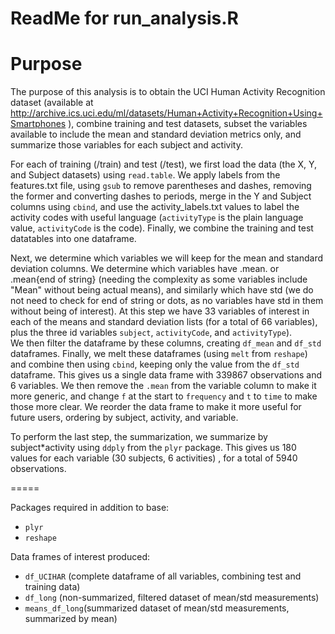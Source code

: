 ReadMe for run_analysis.R
========================================================

**Purpose**
=====
The purpose of this analysis is to obtain the UCI Human Activity Recognition dataset (available at http://archive.ics.uci.edu/ml/datasets/Human+Activity+Recognition+Using+Smartphones ), combine training and test datasets, subset the variables available to include the mean and standard deviation metrics only, and summarize those variables for each subject and activity.

For each of training (/train) and test (/test), we first load the data (the X, Y, and Subject datasets) using `read.table`.  We apply labels from the features.txt file, using `gsub` to remove parentheses and dashes, removing the former and converting dashes to periods, merge in the Y and Subject columns using `cbind`, and use the activity_labels.txt values to label the activity codes with useful language (`activityType` is the plain language value, `activityCode` is the code).  Finally, we combine the training and test datatables into one dataframe.

Next, we determine which variables we will keep for the mean and standard deviation columns. We determine which variables have .mean. or .mean{end of string} (needing the complexity as some variables include "Mean" without being actual means), and similarly which have std (we do not need to check for end of string or dots, as no variables have std in them without being of interest).  At this step we have 33 variables of interest in each of the means and standard deviation lists (for a total of 66 variables), plus the three id variables `subject`, `activityCode`, and `activityType`).  
We then filter the dataframe by these columns, creating `df_mean` and `df_std` dataframes.  Finally, we melt these dataframes (using `melt` from `reshape`) and combine then using `cbind`, keeping only the value from the `df_std` dataframe.  This gives us a single data frame with 339867 observations and 6 variables.
We then remove the `.mean` from the variable column to make it more generic, and change `f` at the start to `frequency` and `t` to `time` to make those more clear.  We reorder the data frame to make it more useful for future users, ordering by subject, activity, and variable.

To perform the last step, the summarization, we summarize by subject*activity using `ddply` from the `plyr` package.  This gives us 180 values for each variable (30 subjects, 6 activities) , for a total of 5940 observations.

=====

Packages required in addition to base: 

* `plyr`
* `reshape`

Data frames of interest produced: 

* `df_UCIHAR` (complete dataframe of all variables, combining test and training data)
* `df_long` (non-summarized, filtered dataset of mean/std measurements) 
* `means_df_long`(summarized dataset of mean/std measurements, summarized by mean)
